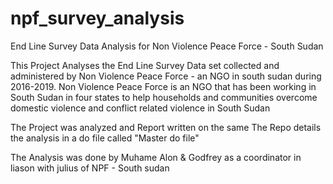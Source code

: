 # npf_survey_analysis
End Line Survey Data Analysis for Non Violence Peace Force - South Sudan 

This Project Analyses the End Line Survey Data set collected and administered by Non Violence Peace Force - an NGO in south sudan during 2016-2019. 
Non Violence Peace Force is an NGO that has been working in South Sudan in four states to help households and communities overcome domestic violence and conflict related violence in South Sudan

The Project was analyzed and Report written on the same
The Repo details the analysis in a do file called "Master do file"

The Analysis was done by Muhame Alon & Godfrey as a coordinator in liason with julius of NPF - South sudan 
